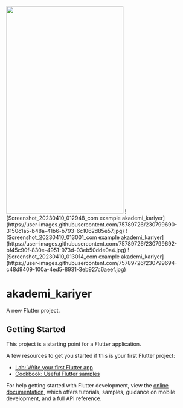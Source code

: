 
<img src ="https://user-images.githubusercontent.com/75789726/230799686-7d2e8359-0217-4fb4-a66b-c6ae063d8031.jpg" width="310" height="550">
![Screenshot_20230410_012948_com example akademi_kariyer](https://user-images.githubusercontent.com/75789726/230799690-3150c1a5-b48a-41b6-b793-6c1062d85e57.jpg)
![Screenshot_20230410_013001_com example akademi_kariyer](https://user-images.githubusercontent.com/75789726/230799692-bf45c90f-830e-4951-973d-03eb50dde0a4.jpg)
![Screenshot_20230410_013014_com example akademi_kariyer](https://user-images.githubusercontent.com/75789726/230799694-c48d9409-100a-4ed5-8931-3eb927c6aeef.jpg)



# akademi_kariyer

A new Flutter project.

## Getting Started

This project is a starting point for a Flutter application.

A few resources to get you started if this is your first Flutter project:

- [Lab: Write your first Flutter app](https://docs.flutter.dev/get-started/codelab)
- [Cookbook: Useful Flutter samples](https://docs.flutter.dev/cookbook)

For help getting started with Flutter development, view the
[online documentation](https://docs.flutter.dev/), which offers tutorials,
samples, guidance on mobile development, and a full API reference.


